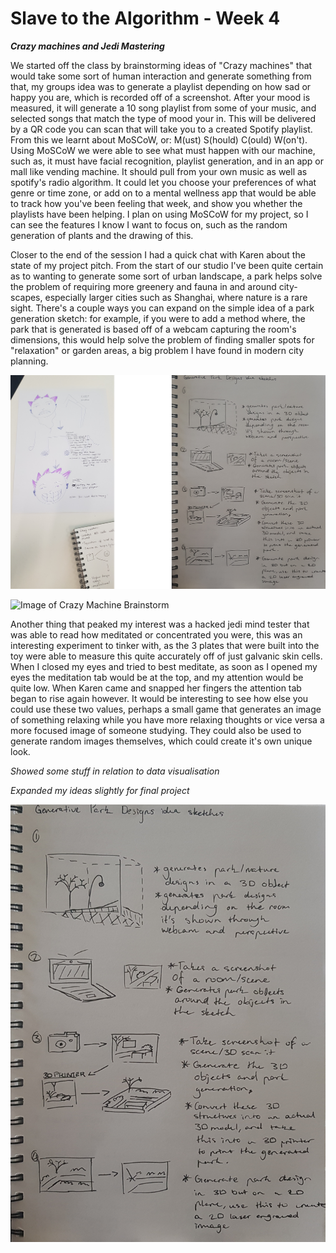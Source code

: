 # Slave to the Algorithm - Week 4

__*Crazy machines and Jedi Mastering*__

We started off the class by brainstorming ideas of "Crazy machines" that would take some sort of human interaction and generate something from that, my groups idea was to generate a playlist depending on how sad or happy you are, which is recorded off of a screenshot. After your mood is measured, it will generate a 10 song playlist from some of your music, and selected songs that match the type of mood your in. This will be delivered by a QR code you can scan that will take you to a created Spotify playlist. From this we learnt about MoSCoW, or: M(ust) S(hould) C(ould) W(on't). Using MoSCoW we were able to see what must happen with our machine, such as, it must have facial recognition, playlist generation, and in an app or mall like vending machine. It should pull from your own music as well as spotify's radio algorithm. It could let you choose your preferences of what genre or time zone, or add on to a mental wellness app that would be able to track how you've been feeling that week, and show you whether the playlists have been helping. I plan on using MoSCoW for my project, so I can see the features I know I want to focus on, such as the random generation of plants and the drawing of this.

Closer to the end of the session I had a quick chat with Karen about the state of my project pitch. From the start of our studio I've been quite certain as to wanting to generate some sort of urban landscape, a park helps solve the problem of requiring more greenery and fauna in and around city-scapes, especially larger cities such as Shanghai, where nature is a rare sight. There's a couple ways you can expand on the simple idea of a park generation sketch: for example, if you were to add a method where, the park that is generated is based off of a webcam capturing the room's dimensions, this would help solve the problem of finding smaller spots for "relaxation" or garden areas, a big problem I have found in modern city planning.

![Image of Brainstorm + Ideas](https://github.com/Dropboy/Slave-to-the-Algorithm/blob/Journal/Images%20and%20Resources/Week%204/Image%20of%20Crazy%20Machine%20and%20Idea%20Creation.png)

![Image of Crazy Machine Brainstorm](https://github.com/Dropboy/Slave-to-the-Algorithm/blob/Journal/Images%20and%20Resources/Week%204/Rotated%20Crazy%20Machine.png)

Another thing that peaked my interest was a hacked jedi mind tester that was able to read how meditated or concentrated you were, this was an interesting experiment to tinker with, as the 3 plates that were built into the toy were able to measure this quite accurately off of just galvanic skin cells. When I closed my eyes and tried to best meditate, as soon as I opened my eyes the meditation tab would be at the top, and my attention would be quite low. When Karen came and snapped her fingers the attention tab began to rise again however. It would be interesting to see how else you could use these two values, perhaps a small game that generates an image of something relaxing while you have more relaxing thoughts or vice versa a more focused image of someone studying. They could also be used to generate random images themselves, which could create it's own unique look.

*Showed some stuff in relation to data visualisation*



*Expanded my ideas slightly for final project*



![Image of New Idea Generation](https://github.com/Dropboy/Slave-to-the-Algorithm/blob/Journal/Images%20and%20Resources/Week%204/20190330_153923.jpg)
